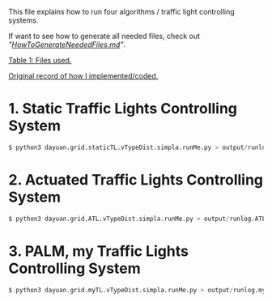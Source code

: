 
This file explains how to run four algorithms / traffic light controlling systems.

If want to see how to generate all needed files, check out *"[HowToGenerateNeededFiles.md](readMeHelper/HowToGenerateNeededFiles.md)"*.

[Table 1: Files used.](readMeHelper/FilesUsed.md)

[Original record of how I implemented/coded.](readMeHelper/dayuan.grid.md)

# 1. Static Traffic Lights Controlling System

```python
$ python3 dayuan.grid.staticTL.vTypeDist.simpla.runMe.py > output/runlog.staticTL.currentDateAndTime.md
```

# 2. Actuated Traffic Lights Controlling System

```python
$ python3 dayuan.grid.ATL.vTypeDist.simpla.runMe.py > output/runlog.ATL.currentDateAndTime.md
```

# 3. PALM, my Traffic Lights Controlling System

```python
$ python3 dayuan.grid.myTL.vTypeDist.simpla.runMe.py > output/runlog.myTL.currentDateAndTime.md
```


